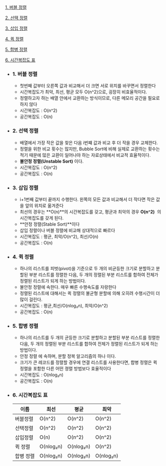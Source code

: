 [1. 버블 정렬](#1-버블-정렬)

[2. 선택 정렬](#2-선택-정렬)

[3. 삽입 정렬](#3-삽입-정렬)

[4. 퀵 정렬](#4-퀵-정렬)

[5. 합병 정렬](#5-합병-정렬)

[6. 시간복잡도 표](#6-시간복잡도-표)


- ### 1. 버블 정렬
    - 첫번째 값부터 오른쪽 값과 비교해서 더 크면 서로 위치를 바꾸면서 정렬한다
    - 시간복잡도가 최악, 최선, 평균 모두 O(n^2)으로, 굉장히 비효율적이다.
    - 정렬하고자 하는 배열 안에서 교환하는 방식이므로, 다른 메모리 공간을 필요로 하지 않다
    - 시간복잡도 :  O(n^2)
    - 공간복잡도 :  O(n)
- ### 2. 선택 정렬
    - 배열에서 가장 작은 값을 찾은 다음 i번쨰 값과 비교 후 더 작을 경우 교체한다.
    - 정렬을 위한 비교 횟수는 많지만, Bubble Sort에 비해 실제로 교환하는 횟수는 적기 때문에 많은 교환이 일어나야 하는 자료상태에서 비교적 효율적이다.
    - **불안정 정렬(Unstable Sort)** 이다.
    - 시간복잡도 :  O(n^2)
    - 공간복잡도 :  O(n)
- ### 3. 삽입 정렬
    - i+1번째 값부터 끝까지 수행한다. 왼쪽의 모든 값과 비교해서 더 작다면 작은 값을 앞의 위치로 옮겨준다
    - 최선의 경우는 **O(n)**의 시간복잡도를 갖고, 평균과 최악의 경우 **O(n^2)**
     의 시간복잡도를 갖게 된다.
    - **안정 정렬(Stable Sort)**이다
    - 삽입 정렬이나 버블 정렬에 비교해 상대적으로 빠르다
    - 시간복잡도 : 평균, 최악/O(n^2), 최선/O(n)
    - 공간복잡도 :  O(n)
- ### 4. 퀵 정렬
    - 하나의 리스트를 피벗(pivot)을 기준으로 두 개의 비균등한 크기로 분할하고 분할된 부분 리스트를 정렬한 다음, 두 개의 정렬된 부분 리스트를 합하여 전체가 정렬된 리스트가 되게 하는 방법이다.
    - 불안정 정렬에 속한다. 매우 빠른 수행속도를 자랑한다
    - 정렬된 리스트에 대해서는 퀵 정렬의 불균형 분할에 의해 오히려 수행시간이 더 많이 걸린다.
    - 시간복잡도 :  평균,최선/O(nlog₂n), 최악/O(n^2)
    - 공간복잡도 :  O(n)
- ### 5. 합병 정렬
  - 하나의 리스트를 두 개의 균등한 크기로 분할하고 분할된 부분 리스트를 정렬한 다음, 두 개의 정렬된 부분 리스트를 합하여 전체가 정렬된 리스트가 되게 하는 방법이다.
  - 안정 정렬 에 속하며, 분할 정복 알고리즘의 하나 이다.
  - 크기가 큰 레코드를 정렬할 경우에 연결 리스트를 사용한다면, 합병 정렬은 퀵 정렬을 포함한 다른 어떤 졍렬 방법보다 효율적이다
  - 시간복잡도 :  O(nlog₂n)
  - 공간복잡도 :  O(n)

- ### 6. 시간복잡도 표
  | 이름 | 최선 | 평균 | 최악 |
  | --- | --- | --- | --- |
  | 버블정렬 | O(n^2) | O(n^2) | O(n^2) |
  | 선택정렬 | O(n^2) | O(n^2) | O(n^2) |
  | 삽입정렬 | O(n) | O(n^2) | O(n^2) |
  | 퀵 정렬 | O(nlog₂n) | O(nlog₂n) | O(n^2) |
  | 합병 정렬 | O(nlog₂n) | O(nlog₂n) | O(nlog₂n) |
